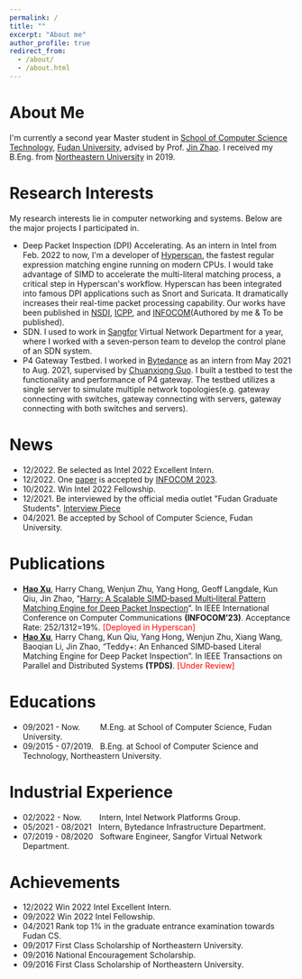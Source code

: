 ```yaml
---
permalink: /
title: ""
excerpt: "About me"
author_profile: true
redirect_from: 
  - /about/
  - /about.html
---
```


<i class="fa-solid fa-user fa-bounce"></i> About Me
======
I'm currently a second year Master student in [School of Computer Science Technology](https://cs.fudan.edu.cn/main.htm), 
[Fudan University](https://www.fudan.edu.cn/), advised by Prof. [Jin Zhao](https://jinzhaofd.github.io/). I received my
B.Eng. from [Northeastern University](http://www.neu.edu.cn/) in 2019.

<i class="fa-solid fa-magnifying-glass fa-beat"></i> Research Interests
======
My research interests lie in computer networking and systems. Below are the major projects I participated in.
- Deep Packet Inspection (DPI) Accelerating. As an intern in Intel from Feb. 2022 to now, I'm a developer of [Hyperscan](https://github.com/intel/hyperscan), 
the fastest regular expression matching engine running on modern CPUs. I would take advantage of SIMD to accelerate the
multi-literal matching process, a critical step in Hyperscan's workflow. Hyperscan has been integrated into famous DPI 
applications such as Snort and Suricata. It dramatically increases their real-time packet processing capability. Our 
works have been published in [NSDI](https://dl.acm.org/doi/10.5555/3323234.3323286), [ICPP](https://dl.acm.org/doi/abs/10.1145/3472456.3473512), 
and [INFOCOM](https://haoxufd.github.io/files/Harry.pdf)(Authored by me & To be published).
- SDN. I used to work in [Sangfor](https://www.sangfor.com/) Virtual Network Department for a year, where I worked with 
a seven-person team to develop the control plane of an SDN system.
- P4 Gateway Testbed. I worked in [Bytedance](https://www.bytedance.com/en/) as an intern from May 2021 to Aug. 2021, 
supervised by [Chuanxiong Guo](https://sysnetome.com/index.html). I built a testbed to test the functionality and 
performance of P4 gateway. The testbed utilizes a single server to simulate multiple network topologies(e.g. gateway 
connecting with switches, gateway connecting with servers, gateway connecting with both switches and servers).

<i class="fa-solid fa-fire fa-beat"></i> News
======
- 12/2022. Be selected as Intel 2022 Excellent Intern.
- 12/2022. One [paper](https://haoxufd.github.io/files/Harry.pdf) is accepted by [INFOCOM 2023](https://infocom2023.ieee-infocom.org/).
- 10/2022. Win Intel 2022 Fellowship.
- 12/2021. Be interviewed by the official media outlet "Fudan Graduate Students". [Interview Piece](https://mp.weixin.qq.com/s/nvhE24wIf_py4YxPrRj8ow)
- 04/2021. Be accepted by School of Computer Science, Fudan University.

<i class="fa-solid fa-book fa-bounce"></i> Publications
======
- <strong><u>Hao Xu</u></strong>, Harry Chang, Wenjun Zhu, Yang Hong, Geoff Langdale, Kun Qiu, Jin Zhao, “[Harry: A Scalable SIMD‑based 
Multi‑literal Pattern Matching Engine for Deep Packet Inspection](https://haoxufd.github.io/files/Harry.pdf)”. 
In IEEE International Conference on Computer Communications <strong>(INFOCOM’23)</strong>. Acceptance Rate: 252/1312=19%. 
<span style="color: red;">[Deployed in Hyperscan]</span>
- <strong><u>Hao Xu</u></strong>, Harry Chang, Kun Qiu, Yang Hong, Wenjun Zhu, Xiang Wang, Baoqian Li, Jin Zhao, “Teddy+: An Enhanced 
SIMD‑based Literal Matching Engine for Deep Packet Inspection”. In IEEE Transactions on Parallel and Distributed Systems <strong>(TPDS)</strong>. 
<span style="color: red;">[Under Review]</span>

<i class="fa-solid fa-user-graduate fa-beat"></i> Educations
======
- 09/2021 - Now.&nbsp;&nbsp;&nbsp;&nbsp;&nbsp;&nbsp;&nbsp;&nbsp;&nbsp;M.Eng. at School of Computer Science, Fudan University.
- 09/2015 - 07/2019.&nbsp;&nbsp;&nbsp;B.Eng. at School of Computer Science and Technology, Northeastern University.

<i class="fa-solid fa-building fa-bounce"></i> Industrial Experience
======
- 02/2022 - Now.&nbsp;&nbsp;&nbsp;&nbsp;&nbsp;&nbsp;&nbsp;&nbsp;Intern, Intel Network Platforms Group.
- 05/2021 - 08/2021&nbsp;&nbsp;&nbsp;Intern, Bytedance Infrastructure Department.
- 07/2019 - 08/2020&nbsp;&nbsp;&nbsp;Software Engineer, Sangfor Virtual Network Department.

<i class="fa-solid fa-award fa-beat"></i> Achievements
======
- 12/2022 Win 2022 Intel Excellent Intern.
- 09/2022 Win 2022 Intel Fellowship.
- 04/2021 Rank top 1% in the graduate entrance examination towards Fudan CS.
- 09/2017 First Class Scholarship of Northeastern University.
- 09/2016 National Encouragement Scholarship.
- 09/2016 First Class Scholarship of Northeastern University.
